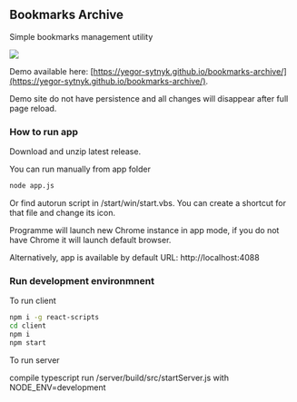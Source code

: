 ## Bookmarks Archive

Simple bookmarks management utility

<a href="https://yegor-sytnyk.github.io/bookmarks-archive/"><img src="https://cloud.githubusercontent.com/assets/3333358/20918476/d2884e84-bbc9-11e6-9219-77e921df61ba.PNG"/></a>

Demo available here: [https://yegor-sytnyk.github.io/bookmarks-archive/](https://yegor-sytnyk.github.io/bookmarks-archive/).

Demo site do not have persistence and all changes will disappear after full page reload.

### How to run app

Download and unzip latest release.

You can run manually from app folder

``` bash
node app.js
```

Or find autorun script in /start/win/start.vbs. You can create a shortcut for that file and change its icon.

Programme will launch new Chrome instance in app mode, if you do not have Chrome it will launch default browser.

Alternatively, app is available by default URL: http://localhost:4088

### Run development environmnent

To run client

```bash
npm i -g react-scripts
cd client
npm i
npm start
```

To run server

compile typescript
run /server/build/src/startServer.js with NODE_ENV=development